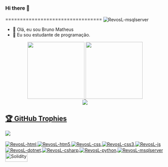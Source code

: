 ### Hi there 👋

<!--
**RevosL/RevosL** is a ✨ _special_ ✨ repository because its `README.md` (this file) appears on your GitHub profile.

Here are some ideas to get you started:

- 🔭 I’m currently working on ...
- 🌱 I’m currently learning ...
- 👯 I’m looking to collaborate on ...
- 🤔 I’m looking for help with ...
- 💬 Ask me about ...
- 📫 How to reach me: ...
- 😄 Pronouns: ...
- ⚡ Fun fact: ...
-->
=================================
<img align="center" alt="RevosL-msqlserver"  src="https://komarev.com/ghpvc/?username=RevosL&style=flat-square">
- 👋 Olá, eu sou Bruno Matheus  </br>
- 👀 Eu sou estudante de programação.  </br>

<div align="center">
  <a href="https://github.com/RevosL">
  <img height="180em" src="https://github-readme-stats.vercel.app/api?username=RevosL&show_icons=true&theme=dracula&include_all_commits=true&count_private=true&cache_seconds=1800"/>
  <img height="180em" src="https://github-readme-stats.vercel.app/api/top-langs/?username=RevosL&layout=compact&langs_count=7&theme=dracula&cache_seconds=1800"/>

</div>
  <div align="center">
  <img src="https://github-readme-streak-stats.herokuapp.com/?user=RevosL&theme=dark">
  </div>
  <h2>🏆 GitHub Trophies</h2>
<img src="https://github-profile-trophy.vercel.app/?username=RevosL&theme=nord&column=7" >

<div style="display: inline_block"><br>
  <img align="center" alt="RevosL-html"  src="https://img.shields.io/badge/HTML-239120?style=for-the-badge&logo=html5&logoColor=white">
  <img align="center" alt="RevosL-htm5"  src="https://img.shields.io/badge/HTML5-E34F26?style=for-the-badge&logo=html5&logoColor=white">
  <img align="center" alt="RevosL-css"  src="https://img.shields.io/badge/CSS-239120?&style=for-the-badge&logo=css3&logoColor=white">
  <img align="center" alt="RevosL-css3"  src="https://img.shields.io/badge/CSS3-1572B6?style=for-the-badge&logo=css3&logoColor=white">
  <img align="center" alt="RevosL-js"  src="https://img.shields.io/badge/JavaScript-F7DF1E?style=for-the-badge&logo=javascript&logoColor=black">
  <img align="center" alt="RevosL-dotnet" src="https://img.shields.io/badge/.NET-5C2D91?style=for-the-badge&logo=.net&logoColor=white">
  <img align="center" alt="RevosL-csharp"  src="https://img.shields.io/badge/C%23-239120?style=for-the-badge&logo=c-sharp&logoColor=white">
  <img align="center" alt="RevosL-python"  src="https://img.shields.io/badge/Python-14354C?style=for-the-badge&logo=python&logoColor=white">
  <img align="center" alt="RevosL-msqlserver"  src="https://img.shields.io/badge/Microsoft_SQL_Server-CC2927?style=for-the-badge&logo=microsoft-sql-server&logoColor=white">
  <img align="center" alt="Solidity" height="28" width="70" src="https://cointral.com/wp-content/uploads/2019/11/solidity-nedir.png">
</div>